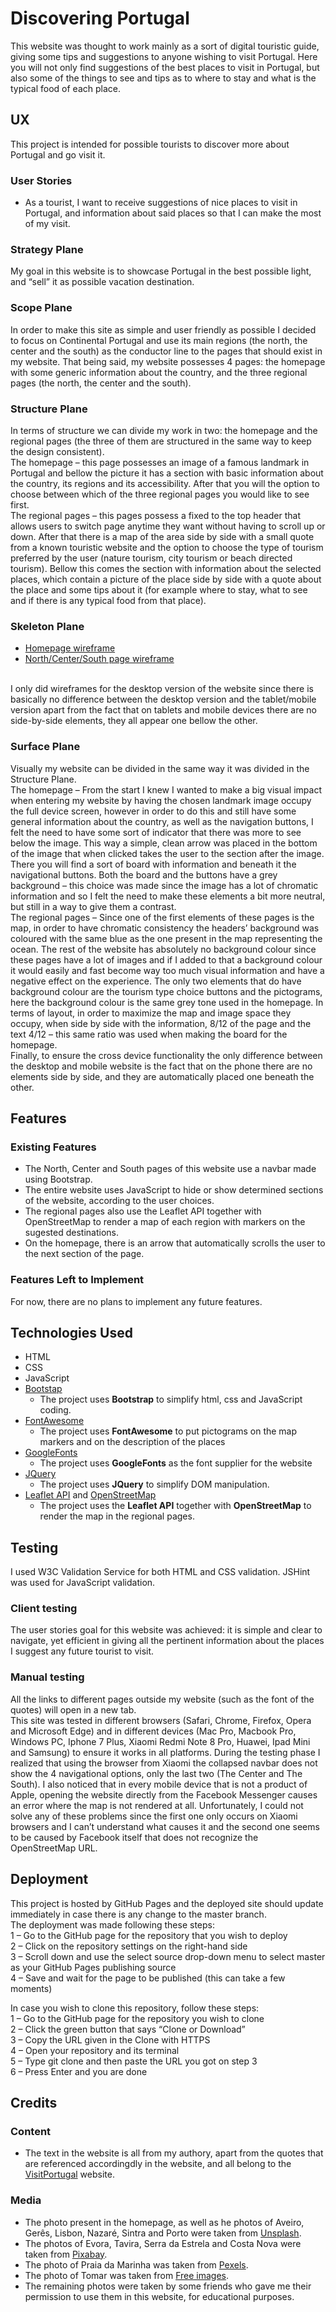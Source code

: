 # Discovering Portugal

This website was thought to work mainly as a sort of digital touristic guide, giving some tips and suggestions to anyone wishing to visit Portugal. Here you will not only find suggestions of the best places to visit in Portugal, but also some of the things to see and tips as to where to stay and what is the typical food of each place.
 
## UX
 
This project is intended for possible tourists to discover more about Portugal and go visit it.

### User Stories
- As a tourist, I want to receive suggestions of nice places to visit in Portugal, and information about said places so that I can make the most of my visit.

### Strategy Plane
My goal in this website is to showcase Portugal in the best possible light, and “sell” it as possible vacation destination.

### Scope Plane
In order to make this site as simple and user friendly as possible I decided to focus on Continental Portugal and use its main regions (the north, the center and the south) as the conductor line to the pages that should exist in my website. That being said, my website possesses 4 pages: the homepage with some generic information about the country, and the three regional pages (the north, the center and the south).

### Structure Plane
In terms of structure we can divide my work in two: the homepage and the regional pages (the three of them are structured in the same way to keep the design consistent). <br>
The homepage – this page possesses an image of a famous landmark in Portugal and bellow the picture it has a section with basic information about the country, its regions and its accessibility. After that you will the option to choose between which of the three regional pages you would like to see first. <br>
The regional pages – this pages possess a fixed to the top header that allows users to switch page anytime they want without having to scroll up or down. After that there is a map of the area side by side with a small quote from a known touristic website and the option to choose the type of tourism preferred by the user (nature tourism, city tourism or beach directed tourism). Bellow this comes the section with information about the selected places, which contain a picture of the place side by side with a quote about the place and some tips about it (for example where to stay, what to see and if there is any typical food from that place).

### Skeleton Plane
- [Homepage wireframe](wireframes/homepage.jpg)
- [North/Center/South page wireframe](wireframes/otherpages.jpg)
<br>
I only did wireframes for the desktop version of the website since there is basically no difference between the desktop version and the tablet/mobile version apart from the fact that on tablets and mobile devices there are no side-by-side elements, they all appear one bellow the other.

### Surface Plane
Visually my website can be divided in the same way it was divided in the Structure Plane.<br>
The homepage – From the start I knew I wanted to make a big visual impact when entering my website by having the chosen landmark image occupy the full device screen, however in order to do this and still have some general information about the country, as well as the navigation buttons, I felt the need to have some sort of indicator that there was more to see below the image. This way a simple, clean arrow was placed in the bottom of the image that when clicked takes the user to the section after the image. There you will find a sort of board with information and beneath it the navigational buttons. Both the board and the buttons have a grey background – this choice was made since the image has a lot of chromatic information and so I felt the need to make these elements a bit more neutral, but still in a way to give them a contrast. <br>
The regional pages – Since one of the first elements of these pages is the map, in order to have chromatic consistency the headers’ background was coloured with the same blue as the one present in the map representing the ocean. The rest of the website has absolutely no background colour since these pages have a lot of images and if I added to that a background colour it would easily and fast become way too much visual information and have a negative effect on the experience. The only two elements that do have background colour are the tourism type choice buttons and the pictograms, here the background colour is the same grey tone used in the homepage. In terms of layout, in order to maximize the map and image space they occupy, when side by side with the information, 8/12 of the page and the text 4/12 – this same ratio was used when making the board for the homepage. <br>
Finally, to ensure the cross device functionality the only difference between the desktop and mobile website is the fact that on the phone there are no elements side by side, and they are automatically placed one beneath the other.

## Features
 
### Existing Features
- The North, Center and South pages of this website use a navbar made using Bootstrap.
- The entire website uses JavaScript to hide or show determined sections of the website, according to the user choices.
- The regional pages also use the Leaflet API together with OpenStreetMap to render a map of each region with markers on the sugested destinations.
- On the homepage, there is an arrow that automatically scrolls the user to the next section of the page. 

### Features Left to Implement
For now, there are no plans to implement any future features.

## Technologies Used

- HTML
- CSS
- JavaScript
- [Bootstap](https://getbootstrap.com/)
    - The project uses **Bootstrap** to simplify html, css and JavaScript coding.
- [FontAwesome](https://fontawesome.com/)
    - The project uses **FontAwesome** to put pictograms on the map markers and on the description of the places
- [GoogleFonts](https://fonts.google.com/)
    - The project uses **GoogleFonts** as the font supplier for the website
- [JQuery](https://jquery.com)
    - The project uses **JQuery** to simplify DOM manipulation.
- [Leaflet API](https://leafletjs.com/) and [OpenStreetMap](https://www.openstreetmap.org/#map=15/10.3714/-85.1239)
    - The project uses the **Leaflet API** together with **OpenStreetMap** to render the map in the regional pages.


## Testing

I used W3C Validation Service for both HTML and CSS validation. JSHint was used for JavaScript validation.

### Client testing

The user stories goal for this website was achieved: it is simple and clear to navigate, yet efficient in giving all the pertinent information about the places I suggest any future tourist to visit.

### Manual testing
All the links to different pages outside my website (such as the font of the quotes) will open in a new tab. <br>
This site was tested in different browsers (Safari, Chrome, Firefox, Opera and Microsoft Edge) and in different devices (Mac Pro, Macbook Pro, Windows PC, Iphone 7 Plus, Xiaomi Redmi Note 8 Pro, Huawei, Ipad Mini and Samsung) to ensure it works in all platforms. During the testing phase I realized that using the browser from Xiaomi the collapsed navbar does not show the 4 navigational options, only the last two (The Center and The South). I also noticed that in every mobile device that is not a product of Apple, opening the website directly from the Facebook Messenger causes an error where the map is not rendered at all. Unfortunately, I could not solve any of these problems since the first one only occurs on Xiaomi browsers and I can’t understand what causes it and the second one seems to be caused by Facebook itself that does not recognize the OpenStreetMap URL.


## Deployment

This project is hosted by GitHub Pages and the deployed site should update immediately in case there is any change to the master branch. <br>
The deployment was made following these steps: <br>
1 – Go to the GitHub page for the repository that you wish to deploy <br>
2 – Click on the repository settings on the right-hand side <br>
3 – Scroll down and use the select source drop-down menu to select master as your GitHub Pages publishing source <br>
4 – Save and wait for the page to be published (this can take a few moments) <br>

In case you wish to clone this repository, follow these steps: <br>
1 – Go to the GitHub page for the repository you wish to clone <br>
2 – Click the green button that says “Clone or Download” <br>
3 – Copy the URL given in the Clone with HTTPS <br>
4 – Open your repository and its terminal <br>
5 – Type git clone and then paste the URL you got on step 3 <br>
6 – Press Enter and you are done


## Credits

### Content
- The text in the website is all from my authory, apart from the quotes that are referenced accordingdly in the website, and all belong to the [VisitPortugal](https://www.visitportugal.com/en) website.

### Media
- The photo present in the homepage, as well as he photos of Aveiro, Gerês, Lisbon, Nazaré, Sintra and Porto were taken from [Unsplash](https://unsplash.com/).
- The photos of Evora, Tavira, Serra da Estrela and Costa Nova were taken from [Pixabay](https://pixabay.com/pt/).
- The photo of Praia da Marinha was taken from [Pexels](https://www.pexels.com/).
- The photo of Tomar was taken from [Free images](https://www.freeimages.com/).
- The remaining photos were taken by some friends who gave me their permission to use them in this website, for educational purposes.
